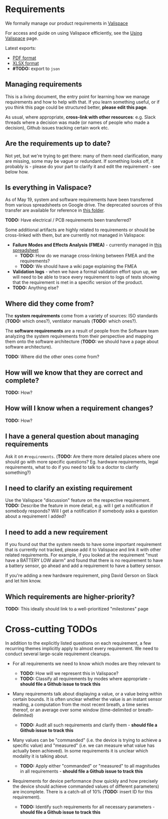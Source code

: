# Requirements

We formally manage our product requirements in
[Valispace](https://covent-19.valispace.com/specifications/requirements)

For access and guide on using Valispace efficiently, see the [Using Valispace](using_valispace.md) page.

Latest exports:
* [PDF format](system-reqs.pdf)
* [XLSX format](system-reqs.xlsx)
* **#TODO:** export to `json`

## Managing requirements

This is a living document, the entry point for learning how we manage requirements and how to help with that. If you
learn something useful, or if you think this page could be structured better, **please edit this page**.

As usual, where appropriate, **cross-link with other resources**: e.g. Slack threads where a decision was made (or names
of people who made a decision), Github issues tracking certain work etc.

## Are the requirements up to date?

Not yet, but we're trying to get there: many of them need clarification, many are missing, some may be vague or
redundant. If something looks off, it probably is - please do your part to clarify it and edit the requirement - see
below how.

## Is everything in Valispace?

As of May 19, system and software requirements have been transferred from various spreadsheets on Google drive.
The deprecated sources of this transfer are available for reference in
[this folder](https://drive.google.com/drive/folders/10EUN9lYFaMPZbI094FU3wP_rDw2_dcRc?usp=sharing).

**TODO:** Have electrical / PCB requirements been transferred?

Some additional artifacts are highly related to requirements or should be cross-linked with them, but are currently not
managed in Valispace:
* **Failure Modes and Effects Analysis (FMEA)** - currently managed in
[this spreadsheet](https://docs.google.com/spreadsheets/d/1qlTV5HqxnhlJXuhbSsEIfU-YwnN6PzgASv9_2dc5-cM/edit#gid=929514620)
  * **TODO:** How do we manage cross-linking between FMEA and the requirements?
  * **TODO:** We should have a wiki page explaining the FMEA
* **Validation logs** - when we have a formal validation effort spun up, we will need to be able to trace every
requirement to logs of tests showing that the requirement is met in a specific version of the product.
* **TODO:** Anything else?

## Where did they come from?

The **system requirements** come from a variety of sources: ISO standards (**TODO:** which ones?), ventilator manuals
(**TODO:** which ones?).

The **software requirements** are a result of people from the Software team analyzing the system requirements from their
perspective and mapping them onto the software architecture
(**TODO:** we should have a page about software architecture).

**TODO:** Where did the other ones come from?

## How will we know that they are correct and complete?

**TODO:** How?

## How will I know when a requirement changes?

**TODO:** How?

## I have a general question about managing requirements

Ask it on `#requirements`. (**TODO:** Are there more detailed places where one should go with more specific questions?
Eg. hardware requirements, legal requirements, what to do if you need to talk to a doctor to clarify something?)

## I need to clarify an existing requirement

Use the Valispace "discussion" feature on the respective requirement.
**TODO:** Describe the feature in more detail, e.g. will I get a notification if somebody responds? Will I get a
notification if somebody asks a question about a requirement I added?

## I need to add a new requirement

If you found out that the system needs to have some important requirement that is currently not tracked, please add it
to Valispace and link it with other related requirements. For example, if you looked at the requirement "must have a
BATTERY LOW alarm" and found that there is no requirement to have a battery sensor, go ahead and add a requirement to
have a battery sensor.

If you're adding a new hardware requirement, ping David Gerson on Slack and let him know.

## Which requirements are higher-priority?

**TODO:** This ideally should link to a well-prioritized "milestones" page

# Cross-cutting TODOs

In addition to the explicitly listed questions on each requirement, a few recurring themes implicitly apply to almost
every requirement. We need to conduct several large-scale requirement cleanups.

* For all requirements we need to know which modes are they relevant to
  * **TODO:** How will we represent this in Valispace?
  * **TODO:** Classify all requirements by modes where appropriate - **should file a Github issue to track this**

* Many requirements talk about displaying a value, or a value being within certain bounds. It is often unclear whether
the value is an instant sensor reading, a computation from the most recent breath, a time series thereof, or an average
over some window (time-delimited or breath-delimited)
  * **TODO:** Audit all such requirements and clarify them -  **should file a Github issue to track this**

* Many values can be "commanded" (i.e. the device is trying to achieve a specific value) and "measured" (i.e. we can
measure what value has actually been achieved). In some requirements it is unclear which modality it is talking about.
  * **TODO:** Apply either "commanded" or "measured" to all magnitudes in all requirements - **should file a Github issue to
  track this**

* Requirements for device performance (how quickly and how precisely the device should achieve commanded values of
different parameters) are incomplete. There is a catch-all of 10% (**TODO:** insert ID for this requirement).
  * **TODO:** Identify such requirements for all necessary parameters - **should file a Github issue to track this**
